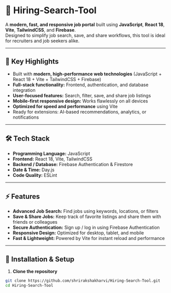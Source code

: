 # 🚀 Hiring-Search-Tool

A **modern, fast, and responsive job portal** built using **JavaScript**, **React 18**, **Vite**, **TailwindCSS**, and **Firebase**.  
Designed to simplify job search, save, and share workflows, this tool is ideal for recruiters and job seekers alike.

---

## 🌟 Key Highlights

- Built with **modern, high-performance web technologies** (JavaScript + React 18 + Vite + TailwindCSS + Firebase)  
- **Full-stack functionality:** Frontend, authentication, and database integration  
- **User-focused features:** Search, filter, save, and share job listings  
- **Mobile-first responsive design:** Works flawlessly on all devices  
- **Optimized for speed and performance** using Vite  
- Ready for extensions: AI-based recommendations, analytics, or notifications  

---

## 🛠 Tech Stack

- **Programming Language:** JavaScript  
- **Frontend:** React 18, Vite, TailwindCSS  
- **Backend / Database:** Firebase Authentication & Firestore  
- **Date & Time:** Day.js  
- **Code Quality:** ESLint  

---

## ⚡ Features

- **Advanced Job Search:** Find jobs using keywords, locations, or filters  
- **Save & Share Jobs:** Keep track of favorite listings and share them with friends or colleagues  
- **Secure Authentication:** Sign up / log in using Firebase Authentication  
- **Responsive Design:** Optimized for desktop, tablet, and mobile  
- **Fast & Lightweight:** Powered by Vite for instant reload and performance  

---

## 🚀 Installation & Setup

1. **Clone the repository**  
```bash
git clone https://github.com/shrirakshakharvi/Hiring-Search-Tool.git
cd Hiring-Search-Tool

